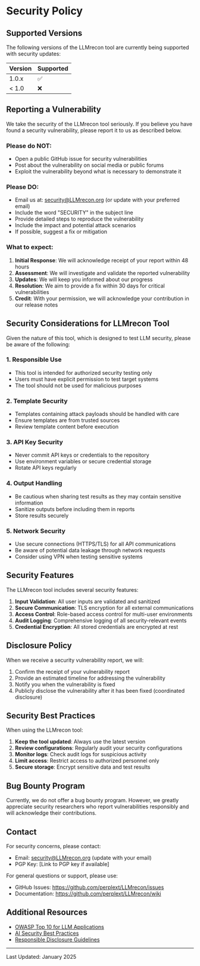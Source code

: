 # Security Policy

## Supported Versions

The following versions of the LLMrecon tool are currently being supported with security updates:

| Version | Supported          |
| ------- | ------------------ |
| 1.0.x   | :white_check_mark: |
| < 1.0   | :x:                |

## Reporting a Vulnerability

We take the security of the LLMrecon tool seriously. If you believe you have found a security vulnerability, please report it to us as described below.

### Please do NOT:
- Open a public GitHub issue for security vulnerabilities
- Post about the vulnerability on social media or public forums
- Exploit the vulnerability beyond what is necessary to demonstrate it

### Please DO:
- Email us at: security@LLMrecon.org (or update with your preferred email)
- Include the word "SECURITY" in the subject line
- Provide detailed steps to reproduce the vulnerability
- Include the impact and potential attack scenarios
- If possible, suggest a fix or mitigation

### What to expect:
1. **Initial Response**: We will acknowledge receipt of your report within 48 hours
2. **Assessment**: We will investigate and validate the reported vulnerability
3. **Updates**: We will keep you informed about our progress
4. **Resolution**: We aim to provide a fix within 30 days for critical vulnerabilities
5. **Credit**: With your permission, we will acknowledge your contribution in our release notes

## Security Considerations for LLMrecon Tool

Given the nature of this tool, which is designed to test LLM security, please be aware of the following:

### 1. Responsible Use
- This tool is intended for authorized security testing only
- Users must have explicit permission to test target systems
- The tool should not be used for malicious purposes

### 2. Template Security
- Templates containing attack payloads should be handled with care
- Ensure templates are from trusted sources
- Review template content before execution

### 3. API Key Security
- Never commit API keys or credentials to the repository
- Use environment variables or secure credential storage
- Rotate API keys regularly

### 4. Output Handling
- Be cautious when sharing test results as they may contain sensitive information
- Sanitize outputs before including them in reports
- Store results securely

### 5. Network Security
- Use secure connections (HTTPS/TLS) for all API communications
- Be aware of potential data leakage through network requests
- Consider using VPN when testing sensitive systems

## Security Features

The LLMrecon tool includes several security features:

1. **Input Validation**: All user inputs are validated and sanitized
2. **Secure Communication**: TLS encryption for all external communications
3. **Access Control**: Role-based access control for multi-user environments
4. **Audit Logging**: Comprehensive logging of all security-relevant events
5. **Credential Encryption**: All stored credentials are encrypted at rest

## Disclosure Policy

When we receive a security vulnerability report, we will:

1. Confirm the receipt of your vulnerability report
2. Provide an estimated timeline for addressing the vulnerability
3. Notify you when the vulnerability is fixed
4. Publicly disclose the vulnerability after it has been fixed (coordinated disclosure)

## Security Best Practices

When using the LLMrecon tool:

1. **Keep the tool updated**: Always use the latest version
2. **Review configurations**: Regularly audit your security configurations
3. **Monitor logs**: Check audit logs for suspicious activity
4. **Limit access**: Restrict access to authorized personnel only
5. **Secure storage**: Encrypt sensitive data and test results

## Bug Bounty Program

Currently, we do not offer a bug bounty program. However, we greatly appreciate security researchers who report vulnerabilities responsibly and will acknowledge their contributions.

## Contact

For security concerns, please contact:
- Email: security@LLMrecon.org (update with your email)
- PGP Key: [Link to PGP key if available]

For general questions or support, please use:
- GitHub Issues: https://github.com/perplext/LLMrecon/issues
- Documentation: https://github.com/perplext/LLMrecon/wiki

## Additional Resources

- [OWASP Top 10 for LLM Applications](https://owasp.org/www-project-top-10-for-large-language-model-applications/)
- [AI Security Best Practices](https://github.com/perplext/LLMrecon/docs/security)
- [Responsible Disclosure Guidelines](https://cheatsheetseries.owasp.org/cheatsheets/Vulnerability_Disclosure_Cheat_Sheet.html)

---

Last Updated: January 2025